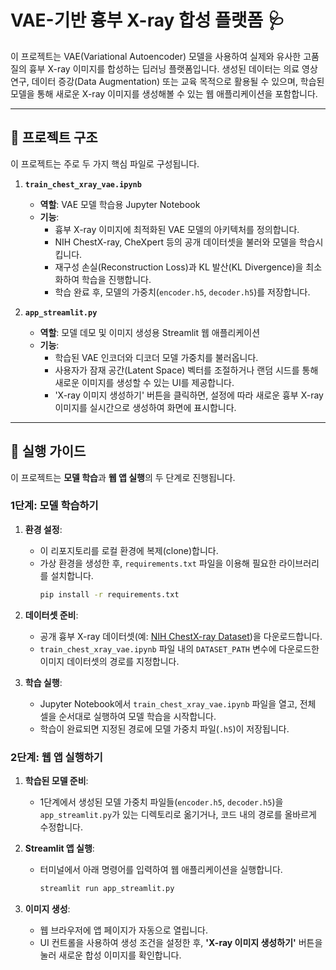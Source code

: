 # VAE-기반 흉부 X-ray 합성 플랫폼 🩺

이 프로젝트는 VAE(Variational Autoencoder) 모델을 사용하여 실제와 유사한 고품질의 흉부 X-ray 이미지를 합성하는 딥러닝 플랫폼입니다. 생성된 데이터는 의료 영상 연구, 데이터 증강(Data Augmentation) 또는 교육 목적으로 활용될 수 있으며, 학습된 모델을 통해 새로운 X-ray 이미지를 생성해볼 수 있는 웹 애플리케이션을 포함합니다.

---

## 📁 프로젝트 구조

이 프로젝트는 주로 두 가지 핵심 파일로 구성됩니다.

1.  **`train_chest_xray_vae.ipynb`**
    * **역할**: VAE 모델 학습용 Jupyter Notebook
    * **기능**:
        * 흉부 X-ray 이미지에 최적화된 VAE 모델의 아키텍처를 정의합니다.
        * NIH ChestX-ray, CheXpert 등의 공개 데이터셋을 불러와 모델을 학습시킵니다.
        * 재구성 손실(Reconstruction Loss)과 KL 발산(KL Divergence)을 최소화하여 학습을 진행합니다.
        * 학습 완료 후, 모델의 가중치(`encoder.h5`, `decoder.h5`)를 저장합니다.

2.  **`app_streamlit.py`**
    * **역할**: 모델 데모 및 이미지 생성용 Streamlit 웹 애플리케이션
    * **기능**:
        * 학습된 VAE 인코더와 디코더 모델 가중치를 불러옵니다.
        * 사용자가 잠재 공간(Latent Space) 벡터를 조절하거나 랜덤 시드를 통해 새로운 이미지를 생성할 수 있는 UI를 제공합니다.
        * 'X-ray 이미지 생성하기' 버튼을 클릭하면, 설정에 따라 새로운 흉부 X-ray 이미지를 실시간으로 생성하여 화면에 표시합니다.

---

## 🚀 실행 가이드

이 프로젝트는 **모델 학습**과 **웹 앱 실행**의 두 단계로 진행됩니다.

### **1단계: 모델 학습하기**

1.  **환경 설정**:
    * 이 리포지토리를 로컬 환경에 복제(clone)합니다.
    * 가상 환경을 생성한 후, `requirements.txt` 파일을 이용해 필요한 라이브러리를 설치합니다.
        ```bash
        pip install -r requirements.txt
        ```

2.  **데이터셋 준비**:
    * 공개 흉부 X-ray 데이터셋(예: [NIH ChestX-ray Dataset](https://nihcc.app.box.com/v/ChestXray-NIHCC))을 다운로드합니다.
    * `train_chest_xray_vae.ipynb` 파일 내의 `DATASET_PATH` 변수에 다운로드한 이미지 데이터셋의 경로를 지정합니다.

3.  **학습 실행**:
    * Jupyter Notebook에서 `train_chest_xray_vae.ipynb` 파일을 열고, 전체 셀을 순서대로 실행하여 모델 학습을 시작합니다.
    * 학습이 완료되면 지정된 경로에 모델 가중치 파일(`.h5`)이 저장됩니다.

### **2단계: 웹 앱 실행하기**

1.  **학습된 모델 준비**:
    * 1단계에서 생성된 모델 가중치 파일들(`encoder.h5`, `decoder.h5`)을 `app_streamlit.py`가 있는 디렉토리로 옮기거나, 코드 내의 경로를 올바르게 수정합니다.

2.  **Streamlit 앱 실행**:
    * 터미널에서 아래 명령어를 입력하여 웹 애플리케이션을 실행합니다.
        ```bash
        streamlit run app_streamlit.py
        ```

3.  **이미지 생성**:
    * 웹 브라우저에 앱 페이지가 자동으로 열립니다.
    * UI 컨트롤을 사용하여 생성 조건을 설정한 후, **'X-ray 이미지 생성하기'** 버튼을 눌러 새로운 합성 이미지를 확인합니다.
